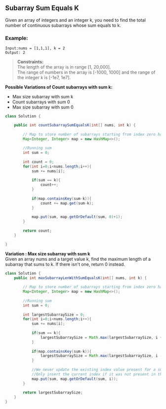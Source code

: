 ## Subarray Sum Equals K

Given an array of integers and an integer k, you need to find the total number of continuous subarrays whose sum equals to k.

### Example:
```
Input:nums = [1,1,1], k = 2
Output: 2
```

> **Constraints:**  
> The length of the array is in range [1, 20,000].  
> The range of numbers in the array is [-1000, 1000] and the range of the integer k is [-1e7, 1e7].
 

**Possible Variations of Count subarrays with sum k:** 
* Max size subarray with sum k
* Count subarrays with sum 0
* Max size subarray with sum 0


```java
class Solution {

    public int countSubarraySumEqualsK(int[] nums, int k) {
        
        // Map to store number of subarrays starting from index zero having particular value of sum. 
        Map<Integer, Integer> map = new HashMap<>();
               
        //Running sum
        int sum = 0;       
         
        int count = 0;
        for(int i=0;i<nums.length;i++){
            sum += nums[i];
           
            if(sum == k){
                count++;
            }
            
            if(map.containsKey(sum-k)){
                count += map.get(sum-k);
            }
            
            map.put(sum, map.getOrDefault(sum, 0)+1);
        }
        
        return count;
    }

}
```  

**Variation : Max size subarray with sum k**  
Given an array nums and a target value k, find the maximum length of a subarray that sums to k. If there isn't one, return 0 instead.


```java
class Solution {
    public int maxSubarrayLenWithSumEqualsK(int[] nums, int k) {
        
        // Map to store number of subarrays starting from index zero having particular value of sum. 
        Map<Integer, Integer> map = new HashMap<>();
        
        //Running sum
        int sum = 0;
        
        int largestSubarraySize = 0;       
        for(int i=0;i<nums.length;i++){
            sum += nums[i];
            
            if(sum == k){
                largestSubarraySize = Math.max(largestSubarraySize, i + 1);
            }
            
            if(map.containsKey(sum-k)){
                largestSubarraySize = Math.max(largestSubarraySize, i - map.get(sum-k)); 
            }
            
            //We never update the existing index value present for a sum key
            //Only insert the current index if it was not present in the map for this sum
            map.put(sum, map.getOrDefault(sum, i));
        }
        
        return largestSubarraySize;
    }
}
```
